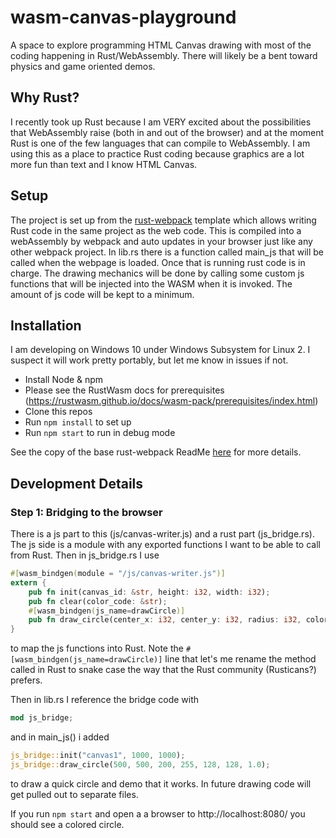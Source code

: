 # wasm-canvas-playground
A space to explore programming HTML Canvas drawing with most of the coding happening in Rust/WebAssembly. There will likely be a bent toward physics and game oriented demos.

## Why Rust?
I recently took up Rust because I am VERY excited about the possibilities that WebAssembly raise (both in and out of the browser) and at the moment Rust is one of the few languages that can compile to WebAssembly. I am using this as a place to practice Rust coding because graphics are a lot more fun than text and I know HTML Canvas.  

## Setup
The project is set up from the [rust-webpack](https://github.com/rustwasm/rust-webpack-template) template which allows writing Rust code in the same project as the web code. This is compiled into a webAssembly by webpack and auto updates in your browser just like any other webpack project. 
In lib.rs there is a function called main_js that will be called when the webpage is loaded. Once that is running rust code is in charge. The drawing mechanics will be done by calling some custom js functions that will be injected into the WASM when it is invoked. The amount of js code will be kept to a minimum.

## Installation

I am developing on Windows 10 under Windows Subsystem for Linux 2. I suspect it will work pretty portably, but let me know in issues if not.

- Install Node & npm
- Please see the RustWasm docs for prerequisites (https://rustwasm.github.io/docs/wasm-pack/prerequisites/index.html)
- Clone this repos
- Run ```npm install``` to set up
- Run ```npm start``` to run in debug mode

See the copy of the base rust-webpack ReadMe [here](rust-webpack-README.md) for more details.

## Development Details

### Step 1: Bridging to the browser
There is a js part to this (js/canvas-writer.js) and a rust part (js_bridge.rs). The js side is a module with any exported functions I want to be able to call from Rust. Then in js_bridge.rs I use

```rust
#[wasm_bindgen(module = "/js/canvas-writer.js")]
extern {
    pub fn init(canvas_id: &str, height: i32, width: i32);
    pub fn clear(color_code: &str);
    #[wasm_bindgen(js_name=drawCircle)]
    pub fn draw_circle(center_x: i32, center_y: i32, radius: i32, color_r: u8, color_g: u8, color_b: u8, color_a: f32);
}
```
to map the js functions into Rust. Note the ```#[wasm_bindgen(js_name=drawCircle)]``` line that let's me rename the method called in Rust to snake case the way that the Rust community (Rusticans?) prefers.

Then in lib.rs I reference the bridge code with 

```rust
mod js_bridge;
```

and in main_js() i added 

```rust
js_bridge::init("canvas1", 1000, 1000);
js_bridge::draw_circle(500, 500, 200, 255, 128, 128, 1.0);
```
to draw a quick circle and demo that it works. In future drawing code will get pulled out to separate files.

If you run ```npm start``` and open a a browser to http://localhost:8080/ you should see a colored circle.